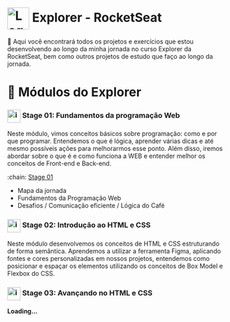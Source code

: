  # <img src="https://imgur.com/X4HdxWx.png"  width="50px" align="center" alt="Logo Explorer em formato de Hexagono Azul com detalhes azul claro"> Explorer - RocketSeat  

  📍 Aqui você encontrará todos os projetos e exercícios que estou desenvolvendo ao longo da minha jornada no curso Explorer da RocketSeat, bem como outros projetos de estudo que faço ao longo da jornada.

# :book: Módulos do Explorer

### <img src="https://imgur.com/VhTBbHg.png" alt="imagem de um notebook" align="center" width="30px"> **Stage 01: Fundamentos da programação Web**
  Neste módulo, vimos conceitos básicos sobre programação: como e por que programar. Entendemos o que é lógica, aprender várias dicas e até mesmo possíveis ações para melhorarmos esse ponto.
  Além disso, iremos abordar sobre o que é e como funciona a WEB e entender melhor os conceitos de Front-end e Back-end.

  :chain: [Stage 01](https://github.com/RodrigoLuigi/Explorer---RocketSeat/tree/master/Nivel%201%20-%20Fundamentos%20Programa%C3%A7%C3%A3o%20Web)
  * Mapa da jornada
  * Fundamentos da Programação Web
  * Desafios / Comunicação eficiente / Lógica do Café


### <img src="https://imgur.com/VhTBbHg.png" alt="imagem de um notebook" align="center" width="30px"> **Stage 02: Introdução ao HTML e CSS**
  Neste módulo desenvolvemos os conceitos de HTML e CSS estruturando de forma semântica. Aprendemos a utilizar a ferramenta Figma, aplicando fontes e cores personalizadas em nossos projetos, entendemos como posicionar e espaçar os elementos utilizando os conceitos de Box Model e Flexbox do CSS.

### <img src="https://imgur.com/VhTBbHg.png" alt="imagem de um notebook" align="center" width="30px"> **Stage 03: Avançando no HTML e CSS**

 **Loading...**
